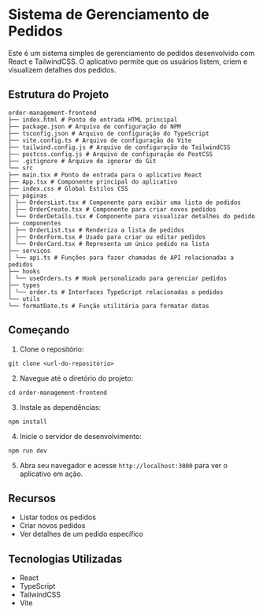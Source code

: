 # Sistema de Gerenciamento de Pedidos

Este é um sistema simples de gerenciamento de pedidos desenvolvido com React e TailwindCSS. O aplicativo permite que os usuários listem, criem e visualizem detalhes dos pedidos.

## Estrutura do Projeto

```
order-management-frontend
├── index.html # Ponto de entrada HTML principal
├── package.json # Arquivo de configuração do NPM
├── tsconfig.json # Arquivo de configuração do TypeScript
├── vite.config.ts # Arquivo de configuração do Vite
├── tailwind.config.js # Arquivo de configuração do TailwindCSS
├── postcss.config.js # Arquivo de configuração do PostCSS
├── .gitignore # Arquivo de ignorar do Git
└── src
├── main.tsx # Ponto de entrada para o aplicativo React
├── App.tsx # Componente principal do aplicativo
├── index.css # Global Estilos CSS
├── páginas
│ ├── OrdersList.tsx # Componente para exibir uma lista de pedidos
│ ├── OrderCreate.tsx # Componente para criar novos pedidos
│ └── OrderDetails.tsx # Componente para visualizar detalhes do pedido
├── componentes
│ ├── OrderList.tsx # Renderiza a lista de pedidos
│ ├── OrderForm.tsx # Usado para criar ou editar pedidos
│ └── OrderCard.tsx # Representa um único pedido na lista
├── serviços
│ └── api.ts # Funções para fazer chamadas de API relacionadas a pedidos
├── hooks
│ └── useOrders.ts # Hook personalizado para gerenciar pedidos
├── types
│ └── order.ts # Interfaces TypeScript relacionadas a pedidos
└── utils
└── formatDate.ts # Função utilitária para formatar datas
```

## Começando

1. Clone o repositório:
```
git clone <url-do-repositório>
```

2. Navegue até o diretório do projeto:
```
cd order-management-frontend
```

3. Instale as dependências:
```
npm install
```

4. Inicie o servidor de desenvolvimento:
```
npm run dev
```

5. Abra seu navegador e acesse `http://localhost:3000` para ver o aplicativo em ação.

## Recursos

- Listar todos os pedidos
- Criar novos pedidos
- Ver detalhes de um pedido específico

## Tecnologias Utilizadas

- React
- TypeScript
- TailwindCSS
- Vite